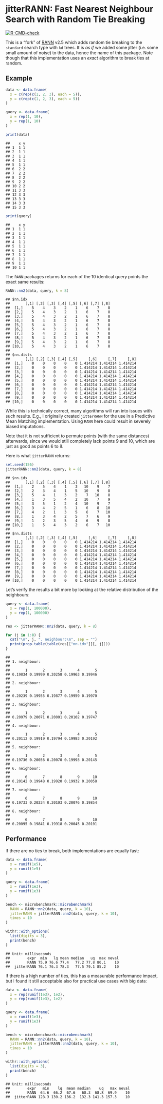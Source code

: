 # jitterRANN: Fast Nearest Neighbour Search with Random Tie Breaking

[![R-CMD-check](https://github.com/akersting/jitterRANN/actions/workflows/r.yml/badge.svg)](https://github.com/akersting/jitterRANN/actions/workflows/r.yml)

This is a “fork” of [RANN](https://github.com/jefferislab/RANN) v2.5
which adds random tie breaking to the `standard` search type with `kd`
trees. It is *as if* we added some jitter (i.e. some small amount of
noise) to the data, hence the name of this package. Note though that
this implementation uses an *exact* algorithm to break ties at random.

## Example

``` r
data <- data.frame(
  x = c(rep(c(1, 2, 3), each = 5)),
  y = c(rep(c(1, 2, 3), each = 5))
)

query <- data.frame(
  x = rep(1, 10),
  y = rep(1, 10)
)

print(data)
```

    ##    x y
    ## 1  1 1
    ## 2  1 1
    ## 3  1 1
    ## 4  1 1
    ## 5  1 1
    ## 6  2 2
    ## 7  2 2
    ## 8  2 2
    ## 9  2 2
    ## 10 2 2
    ## 11 3 3
    ## 12 3 3
    ## 13 3 3
    ## 14 3 3
    ## 15 3 3

``` r
print(query)
```

    ##    x y
    ## 1  1 1
    ## 2  1 1
    ## 3  1 1
    ## 4  1 1
    ## 5  1 1
    ## 6  1 1
    ## 7  1 1
    ## 8  1 1
    ## 9  1 1
    ## 10 1 1

The `RANN` packages returns for each of the 10 identical query points
the exact same results:

``` r
RANN::nn2(data, query, k = 8)
```

    ## $nn.idx
    ##       [,1] [,2] [,3] [,4] [,5] [,6] [,7] [,8]
    ##  [1,]    5    4    3    2    1    6    7    8
    ##  [2,]    5    4    3    2    1    6    7    8
    ##  [3,]    5    4    3    2    1    6    7    8
    ##  [4,]    5    4    3    2    1    6    7    8
    ##  [5,]    5    4    3    2    1    6    7    8
    ##  [6,]    5    4    3    2    1    6    7    8
    ##  [7,]    5    4    3    2    1    6    7    8
    ##  [8,]    5    4    3    2    1    6    7    8
    ##  [9,]    5    4    3    2    1    6    7    8
    ## [10,]    5    4    3    2    1    6    7    8
    ## 
    ## $nn.dists
    ##       [,1] [,2] [,3] [,4] [,5]     [,6]     [,7]     [,8]
    ##  [1,]    0    0    0    0    0 1.414214 1.414214 1.414214
    ##  [2,]    0    0    0    0    0 1.414214 1.414214 1.414214
    ##  [3,]    0    0    0    0    0 1.414214 1.414214 1.414214
    ##  [4,]    0    0    0    0    0 1.414214 1.414214 1.414214
    ##  [5,]    0    0    0    0    0 1.414214 1.414214 1.414214
    ##  [6,]    0    0    0    0    0 1.414214 1.414214 1.414214
    ##  [7,]    0    0    0    0    0 1.414214 1.414214 1.414214
    ##  [8,]    0    0    0    0    0 1.414214 1.414214 1.414214
    ##  [9,]    0    0    0    0    0 1.414214 1.414214 1.414214
    ## [10,]    0    0    0    0    0 1.414214 1.414214 1.414214

While this is technically correct, many algorithms will run into issues
with such results. E.g., I originally created `jitterRANN` for the use
in a Predictive Mean Matching implementation. Using `RANN` here could
result in severely biased imputations.

Note that it is not sufficient to permute points (with the same
distances) afterwards, since we would still completely lack points 9 and
10, which are just as good as points 6 to 8.

Here is what `jitterRANN` returns:

``` r
set.seed(156)
jitterRANN::nn2(data, query, k = 8)
```

    ## $nn.idx
    ##       [,1] [,2] [,3] [,4] [,5] [,6] [,7] [,8]
    ##  [1,]    2    5    4    1    3   10    9    7
    ##  [2,]    2    3    4    1    5   10    9    8
    ##  [3,]    5    4    1    3    2    7   10    8
    ##  [4,]    1    3    5    4    2   10    7    9
    ##  [5,]    3    5    1    2    4   10    9    7
    ##  [6,]    3    4    2    5    1    6    8   10
    ##  [7,]    4    2    1    3    5    6    7   10
    ##  [8,]    1    3    4    2    5    7    6    9
    ##  [9,]    1    2    3    5    4    6    9    8
    ## [10,]    1    5    4    3    2    6    7   10
    ## 
    ## $nn.dists
    ##       [,1] [,2] [,3] [,4] [,5]     [,6]     [,7]     [,8]
    ##  [1,]    0    0    0    0    0 1.414214 1.414214 1.414214
    ##  [2,]    0    0    0    0    0 1.414214 1.414214 1.414214
    ##  [3,]    0    0    0    0    0 1.414214 1.414214 1.414214
    ##  [4,]    0    0    0    0    0 1.414214 1.414214 1.414214
    ##  [5,]    0    0    0    0    0 1.414214 1.414214 1.414214
    ##  [6,]    0    0    0    0    0 1.414214 1.414214 1.414214
    ##  [7,]    0    0    0    0    0 1.414214 1.414214 1.414214
    ##  [8,]    0    0    0    0    0 1.414214 1.414214 1.414214
    ##  [9,]    0    0    0    0    0 1.414214 1.414214 1.414214
    ## [10,]    0    0    0    0    0 1.414214 1.414214 1.414214

Let’s verify the results a bit more by looking at the relative
distribution of the neighbours:

``` r
query <- data.frame(
  x = rep(1, 100000),
  y = rep(1, 100000)
)

res <- jitterRANN::nn2(data, query, k = 8)

for (j in 1:8) {
  cat("\n", j, ". neighbour:\n", sep = "")
  print(prop.table(table(res[["nn.idx"]][, j])))
}
```

    ## 
    ## 1. neighbour:
    ## 
    ##       1       2       3       4       5 
    ## 0.19834 0.19999 0.20258 0.19963 0.19946 
    ## 
    ## 2. neighbour:
    ## 
    ##       1       2       3       4       5 
    ## 0.20239 0.19955 0.19877 0.19959 0.19970 
    ## 
    ## 3. neighbour:
    ## 
    ##       1       2       3       4       5 
    ## 0.20079 0.20071 0.20001 0.20102 0.19747 
    ## 
    ## 4. neighbour:
    ## 
    ##       1       2       3       4       5 
    ## 0.20112 0.19919 0.19794 0.19983 0.20192 
    ## 
    ## 5. neighbour:
    ## 
    ##       1       2       3       4       5 
    ## 0.19736 0.20056 0.20070 0.19993 0.20145 
    ## 
    ## 6. neighbour:
    ## 
    ##       6       7       8       9      10 
    ## 0.20142 0.19948 0.19920 0.19932 0.20058 
    ## 
    ## 7. neighbour:
    ## 
    ##       6       7       8       9      10 
    ## 0.19733 0.20234 0.20103 0.20076 0.19854 
    ## 
    ## 8. neighbour:
    ## 
    ##       6       7       8       9      10 
    ## 0.20095 0.19841 0.19918 0.20045 0.20101

## Performance

If there are no ties to break, both implementations are equally fast:

``` r
data <- data.frame(
  x = runif(1e5),
  y = runif(1e5)
)

query <- data.frame(
  x = runif(1e3),
  y = runif(1e3)
)

bench <- microbenchmark::microbenchmark(
  RANN = RANN::nn2(data, query, k = 10),
  jitterRANN = jitterRANN::nn2(data, query, k = 10),
  times = 10
)

withr::with_options(
  list(digits = 3),
  print(bench)
)
```

    ## Unit: milliseconds
    ##        expr  min   lq mean median   uq  max neval
    ##        RANN 75.9 76.6 77.4   77.2 77.8 80.1    10
    ##  jitterRANN 76.1 76.3 78.3   77.5 79.1 85.2    10

If there is a high number of ties, this has a measurable performance
impact, but I found it still acceptable also for practical use cases
with big data:

``` r
data <- data.frame(
  x = rep(runif(1e3), 1e2),
  y = rep(runif(1e3), 1e2)
)

query <- data.frame(
  x = runif(1e3),
  y = runif(1e3)
)

bench <- microbenchmark::microbenchmark(
  RANN = RANN::nn2(data, query, k = 10),
  jitterRANN = jitterRANN::nn2(data, query, k = 10),
  times = 10
)

withr::with_options(
  list(digits = 3),
  print(bench)
)
```

    ## Unit: milliseconds
    ##        expr   min    lq  mean median    uq   max neval
    ##        RANN  64.6  66.2  67.6   68.3  68.8  69.9    10
    ##  jitterRANN 128.3 130.2 136.2  132.3 141.3 157.3    10

